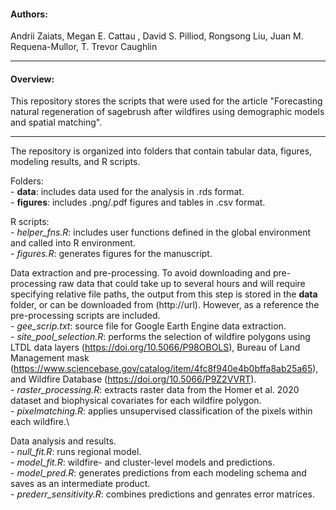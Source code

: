 #### Authors:  

Andrii Zaiats, Megan E. Cattau , David S. Pilliod, Rongsong Liu, Juan M. Requena-Mullor, T. Trevor Caughlin  

---  

#### Overview:

This repository stores the scripts that were used for the article "Forecasting natural regeneration of sagebrush after wildfires using demographic models and spatial matching".  

___  

The repository is organized into folders that contain tabular data, figures,  modeling results, and R scripts.

Folders:\
    - **data**: includes data used for the analysis in .rds format.\
    - **figures**: includes .png/.pdf figures and tables in .csv format.
    
R scripts:\
    - *helper_fns.R*: includes user functions defined in the global environment and called into R environment.\
    - *figures.R*: generates figures for the manuscript.
    
Data extraction and pre-processing. To avoid downloading and pre-processing raw data that could take up to several hours and will require specifying relative file paths, the output from this step is stored in the **data** folder, or can be downloaded from (http://url). However, as a reference the pre-processing scripts are included.\
    - *gee_scrip.txt*: source file for Google Earth Engine data extraction.\
    - *site_pool_selection.R*: performs the selection of wildfire polygons using LTDL data layers (https://doi.org/10.5066/P98OBOLS), Bureau of Land Management mask (https://www.sciencebase.gov/catalog/item/4fc8f940e4b0bffa8ab25a65), and  Wildfire Database (https://doi.org/10.5066/P9Z2VVRT).\
    - *raster_processing.R*: extracts raster data from the Homer et al. 2020 dataset and biophysical covariates for each wildfire polygon.\
    - *pixelmatching.R*: applies unsupervised classification of the pixels within each wildfire.\
    
Data analysis and results.\
    - *null_fit.R*: runs regional model.\
    - *model_fit.R*: wildfire- and cluster-level models and predictions.\
    - *model_pred.R*: generates predictions from each modeling schema and saves as an intermediate product.\
    - *prederr_sensitivity.R*: combines predictions and genrates error matrices.
    

    

